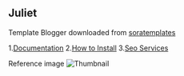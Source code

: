 ## Juliet

Template Blogger downloaded from [soratemplates](https://www.soratemplates.com/2017/05/juliet-blogger-templates.html)

1.[Documentation](http://www.sorabloggingtips.com/2017/05/how-to-setup-juiet-blogger-template.html)
2.[How to Install](http://www.soratemplates.com/p/how-to-install-blogger-template.html)
3.[Seo Services](https://www.soratemplates.com/p/seo-services.html)



Reference image
![Thumbnail](../app/thumbnail.png)

